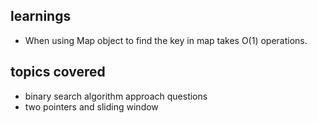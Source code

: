 ## learnings
- When using Map object to find the key in map takes O(1) operations.

## topics covered
- binary search algorithm approach questions
- two pointers and sliding window
